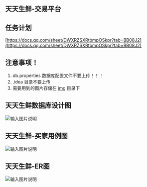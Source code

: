 ## 天天生鲜-交易平台

## 任务计划
[https://docs.qq.com/sheet/DWXRZSXRtbmpOSkpr?tab=BB08J2](https://docs.qq.com/sheet/DWXRZSXRtbmpOSkpr?tab=BB08J2)

## 注意事项！
1. db.properties 数据库配置文件不要上传！！！
2. .idea 目录不要上传
3. 需要用到的图片存储在 [img](https://gitee.com/LovelyHzz/daily-fresh-trading-platform/tree/master/img) 目录下

## 天天生鲜数据库设计图
![输入图片说明](https://images.gitee.com/uploads/images/2021/1116/100558_68144eb0_8254421.png "天天生鲜数据库设计1.1.png")


## 天天生鲜-买家用例图
![输入图片说明](https://images.gitee.com/uploads/images/2021/1116/094243_2126675f_8254421.png "111.png")

## 天天生鲜-ER图
![输入图片说明](https://images.gitee.com/uploads/images/2021/1116/100612_450af793_8254421.png "用例图.png")